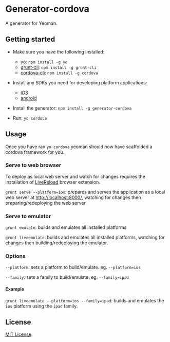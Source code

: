 # Generator-cordova
A generator for Yeoman.

## Getting started
- Make sure you have the following installed:
    - [yo](https://github.com/yeoman/yo): `npm install -g yo`
    - [grunt-cli](https://github.com/gruntjs/grunt): `npm install -g grunt-cli`
    - [cordova-cli](https://github.com/apache/cordova-cli): `npm install -g cordova`

- Install any SDKs you need for developing platform applications:
    - [iOS](https://developer.apple.com/xcode/)
    - [android](http://developer.android.com/sdk/index.html#ExistingIDE)

- Install the generator: `npm install -g generator-cordova`
- Run: `yo cordova`

## Usage
Once you have ran `yo cordova` yeoman should now have scaffolded a cordova framework for you.

### Serve to web browser
To deploy as local web server and watch for changes requires the installation of [LiveReload](http://livereload.com/) browser extension.

`grunt serve --platform=ios`: prepares and serves the application as a local web server at [http://localhost:8000/](http://localhost:8000/), watching for changes then preparing/redeploying the web server.

### Serve to emulator
`grunt emulate`: builds and emulates all installed platforms

`grunt liveemulate`: builds and emulates all installed platforms, watching for changes then building/redeploying the emulator.

### Options
`--platform`: sets a platform to build/emulate. eg. `--platform=ios`

`--family`: sets a family to build/emulate. eg. `--family=ipad`

#### Example
`grunt liveemulate --platform=ios --family=ipad`: builds and emulates the `ios` platform using the `ipad` family.


## License
[MIT License](http://en.wikipedia.org/wiki/MIT_License)
